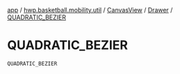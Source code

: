 [app](../../../index.md) / [hwp.basketball.mobility.util](../../index.md) / [CanvasView](../index.md) / [Drawer](index.md) / [QUADRATIC_BEZIER](.)

# QUADRATIC_BEZIER

`QUADRATIC_BEZIER`